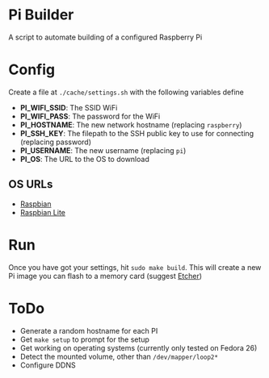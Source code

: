 # Pi Builder

A script to automate building of a configured Raspberry Pi

# Config

Create a file at `./cache/settings.sh` with the following variables
define

- **PI_WIFI_SSID**: The SSID WiFi
- **PI_WIFI_PASS**: The password for the WiFi
- **PI_HOSTNAME**: The new network hostname (replacing `raspberry`)
- **PI_SSH_KEY**: The filepath to the SSH public key to use for connecting (replacing password)
- **PI_USERNAME**: The new username (replacing `pi`)
- **PI_OS**: The URL to the OS to download

## OS URLs

- [Raspbian](https://downloads.raspberrypi.org/raspbian/images)
- [Raspbian Lite](https://downloads.raspberrypi.org/raspbian/images)

# Run

Once you have got your settings, hit `sudo make build`. This will create
a new Pi image you can flash to a memory card (suggest
[Etcher](http://etcher.io))

# ToDo

- Generate a random hostname for each PI
- Get `make setup` to prompt for the setup
- Get working on operating systems (currently only tested on Fedora 26)
- Detect the mounted volume, other than `/dev/mapper/loop2*`
- Configure DDNS
